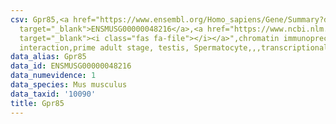 ```yaml
---
csv: Gpr85,<a href="https://www.ensembl.org/Homo_sapiens/Gene/Summary?db=core;g=ENSMUSG00000048216"
  target="_blank">ENSMUSG00000048216</a>,<a href="https://www.ncbi.nlm.nih.gov/pubmed/25450459"
  target="_blank"><i class="fas fa-file"></i></a>",chromatin immunoprecipitation assay,direct
  interaction,prime adult stage, testis, Spermatocyte,,,transcriptional regulation,
data_alias: Gpr85
data_id: ENSMUSG00000048216
data_numevidence: 1
data_species: Mus musculus
data_taxid: '10090'
title: Gpr85
---
```

